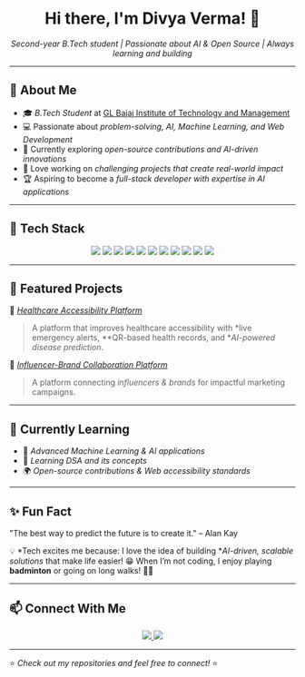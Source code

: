 <!-- Heading with an animated wave -->
<h1 align="center">Hi there, I'm Divya Verma! 👋</h1>
<p align="center">
  <em>Second-year B.Tech student | Passionate about AI & Open Source | Always learning and building</em>
</p>

---

## 🌟 About Me
- 🎓 *B.Tech Student* at [GL Bajaj Institute of Technology and Management](https://www.glbimr.org/)
- 💻 Passionate about *problem-solving, AI, Machine Learning, and Web Development*
- 🌱 Currently exploring *open-source contributions and AI-driven innovations*
- 🚀 Love working on *challenging projects that create real-world impact*
- 🏆 Aspiring to become a *full-stack developer with expertise in AI applications*

---

## 🔧 Tech Stack  
<p align="center">
  <img src="https://img.shields.io/badge/Java-%23ED8B00.svg?style=for-the-badge&logo=java&logoColor=white">
  <img src="https://img.shields.io/badge/Python-3776AB.svg?style=for-the-badge&logo=python&logoColor=white">
  <img src="https://img.shields.io/badge/HTML5-%23E34F26.svg?style=for-the-badge&logo=html5&logoColor=white">
  <img src="https://img.shields.io/badge/CSS3-%231572B6.svg?style=for-the-badge&logo=css3&logoColor=white">
  <img src="https://img.shields.io/badge/JavaScript-F7DF1E.svg?style=for-the-badge&logo=javascript&logoColor=black">
  <img src="https://img.shields.io/badge/Node.js-43853D.svg?style=for-the-badge&logo=node.js&logoColor=white">
  <img src="https://img.shields.io/badge/Flask-000000.svg?style=for-the-badge&logo=flask&logoColor=white">
  <img src="https://img.shields.io/badge/Express.js-000000.svg?style=for-the-badge&logo=express&logoColor=white">
  <img src="https://img.shields.io/badge/MongoDB-47A248.svg?style=for-the-badge&logo=mongodb&logoColor=white">
  <img src="https://img.shields.io/badge/MySQL-4479A1.svg?style=for-the-badge&logo=mysql&logoColor=white">
  <img src="https://img.shields.io/badge/Git-F05032.svg?style=for-the-badge&logo=git&logoColor=white">
</p>

---

## 🚀 Featured Projects
🔹 *[Healthcare Accessibility Platform](https://github.com/div9ya/caresathi)*
> A platform that improves healthcare accessibility with *live emergency alerts, **QR-based health records, and **AI-powered disease prediction*.

🔹 *[Influencer-Brand Collaboration Platform](https://github.com/div9ya/influenzio2)*
> A platform connecting *influencers & brands* for impactful marketing campaigns.

---

## 📖 Currently Learning  
- 🤖 *Advanced Machine Learning & AI applications*
- 🔗 *Learning DSA and its concepts*
- 🌍 *Open-source contributions & Web accessibility standards*

---

## ✨ Fun Fact  
"The best way to predict the future is to create it." – Alan Kay  

💡 *Tech excites me because: I love the idea of building **AI-driven, scalable solutions* that make life easier!
😁  When I’m not coding, I enjoy playing **badminton** or going on long walks! 🚶‍♀️

---

## 📫 Connect With Me
<p align="center">
  <a href="https://www.linkedin.com/in/divya-verma-43a8b4291/" target="_blank">
    <img src="https://img.shields.io/badge/LinkedIn-0077B5?style=for-the-badge&logo=linkedin&logoColor=white">
  </a>
  <a href="https://github.com/div9ya" target="_blank">
    <img src="https://img.shields.io/badge/GitHub-100000?style=for-the-badge&logo=github&logoColor=white">
  </a>
</p>

---

⭐ *Check out my repositories and feel free to connect!* ⭐
